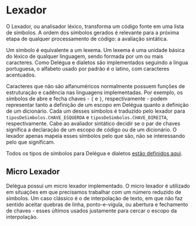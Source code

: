# Lexador

O Lexador, ou analisador léxico, transforma um código fonte em uma lista de símbolos. A ordem dos símbolos gerados é relevante para a próxima etapa de qualquer processamento de código: a avaliação sintática.

Um símbolo é equivalente a um lexema. Um lexema é uma unidade básica do léxico de qualquer linguagem, sendo formada por um ou mais caracteres. Como Delégua e dialetos são implementados seguindo a língua portuguesa, o alfabeto usado por padrão é o latino, com caracteres acentuados. 

Caracteres que não são alfanuméricos normalmente possuem funções de estruturação e cadência nas linguagens implementadas. Por exemplo, os símbolos de abre e fecha chaves - `{` e `}`, respectivamente - podem representar tanto a definição de um escopo em Delégua quanto a definição de um dicionário. Cada um desses símbolos é traduzido pelo lexador para `tiposDeSimbolos.CHAVE_ESQUERDA` e `tiposDeSimbolos.CHAVE_DIREITA`, respectivamente. Cabe ao avaliador sintático decidir se o par de chaves significa a declaração de um escopo de código ou de um dicionário. O lexador apenas mapeia esses símbolos pelo que são, não se interessando pelo que significam.

Todos os tipos de símbolos para Delégua e dialetos [estão definidos aqui](https://github.com/DesignLiquido/delegua/tree/principal/fontes/tipos-de-simbolos). 

## Micro Lexador

Delégua possui um micro lexador implementado. O micro lexador é utilizado em situações em que precisamos trabalhar com um número reduzido de símbolos. Um caso clássico é o de interpolação de texto, em que não faz sentido aceitar quebras de linha, ponto-e-vígula, ou abertura e fechamento de chaves - esses últimos usados justamente para cercar o escopo da interpolação. 